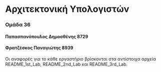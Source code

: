 # Αρχιτεκτονική Υπολογιστών 
### Ομάδα 36
#### Παπασπανόπουλος Δημοσθένης 8729
#### Φρατζέσκος Παναγιώτης 8939

Οι αναφορές για το κάθε εργαστήριο βρίσκονται στα αντίστοιχα αρχεία README_1st_Lab, README_2nd_Lab και README_3rd_Lab.
